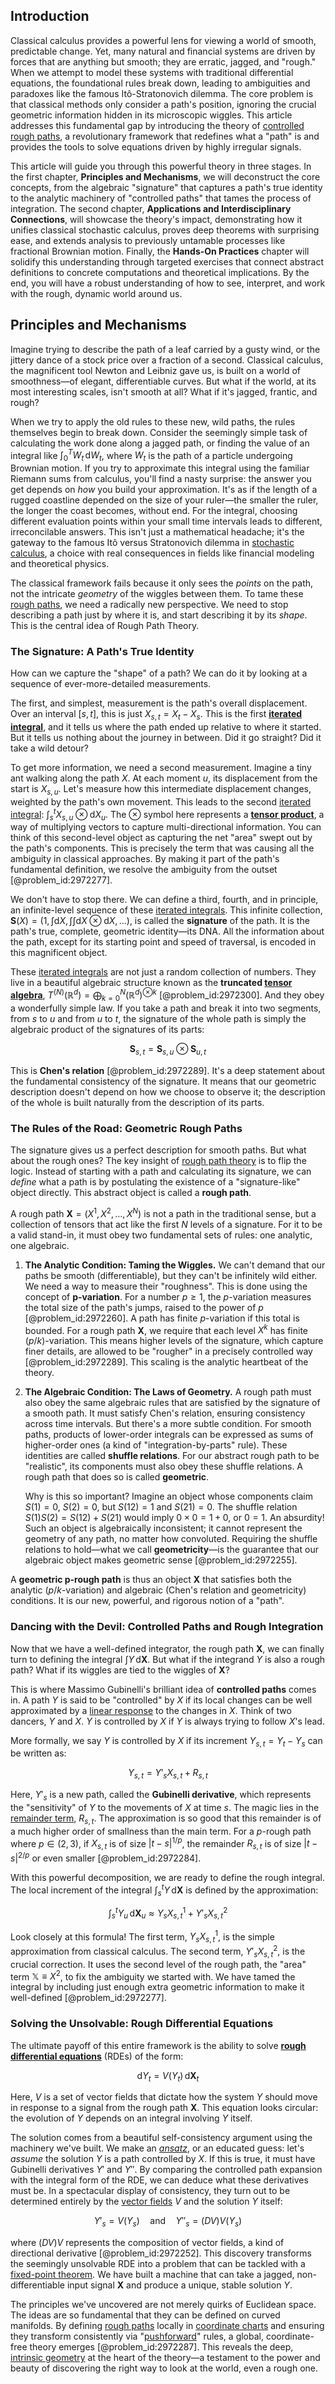 ## Introduction
Classical calculus provides a powerful lens for viewing a world of smooth, predictable change. Yet, many natural and financial systems are driven by forces that are anything but smooth; they are erratic, jagged, and "rough." When we attempt to model these systems with traditional differential equations, the foundational rules break down, leading to ambiguities and paradoxes like the famous Itô-Stratonovich dilemma. The core problem is that classical methods only consider a path's position, ignoring the crucial geometric information hidden in its microscopic wiggles. This article addresses this fundamental gap by introducing the theory of [controlled rough paths](@article_id:191379), a revolutionary framework that redefines what a "path" is and provides the tools to solve equations driven by highly irregular signals.

This article will guide you through this powerful theory in three stages. In the first chapter, **Principles and Mechanisms**, we will deconstruct the core concepts, from the algebraic "signature" that captures a path's true identity to the analytic machinery of "controlled paths" that tames the process of integration. The second chapter, **Applications and Interdisciplinary Connections**, will showcase the theory's impact, demonstrating how it unifies classical stochastic calculus, proves deep theorems with surprising ease, and extends analysis to previously untamable processes like fractional Brownian motion. Finally, the **Hands-On Practices** chapter will solidify this understanding through targeted exercises that connect abstract definitions to concrete computations and theoretical implications. By the end, you will have a robust understanding of how to see, interpret, and work with the rough, dynamic world around us.

## Principles and Mechanisms

Imagine trying to describe the path of a leaf carried by a gusty wind, or the jittery dance of a stock price over a fraction of a second. Classical calculus, the magnificent tool Newton and Leibniz gave us, is built on a world of smoothness—of elegant, differentiable curves. But what if the world, at its most interesting scales, isn't smooth at all? What if it's jagged, frantic, and rough?

When we try to apply the old rules to these new, wild paths, the rules themselves begin to break down. Consider the seemingly simple task of calculating the work done along a jagged path, or finding the value of an integral like $\int_0^T W_t \, \mathrm{d}W_t$, where $W_t$ is the path of a particle undergoing Brownian motion. If you try to approximate this integral using the familiar Riemann sums from calculus, you'll find a nasty surprise: the answer you get depends on *how* you build your approximation. It's as if the length of a rugged coastline depended on the size of your ruler—the smaller the ruler, the longer the coast becomes, without end. For the integral, choosing different evaluation points within your small time intervals leads to different, irreconcilable answers. This isn't just a mathematical headache; it's the gateway to the famous Itô versus Stratonovich dilemma in [stochastic calculus](@article_id:143370), a choice with real consequences in fields like financial modeling and theoretical physics.

The classical framework fails because it only sees the *points* on the path, not the intricate *geometry* of the wiggles between them. To tame these [rough paths](@article_id:204024), we need a radically new perspective. We need to stop describing a path just by where it is, and start describing it by its *shape*. This is the central idea of Rough Path Theory.

### The Signature: A Path's True Identity

How can we capture the "shape" of a path? We can do it by looking at a sequence of ever-more-detailed measurements.

The first, and simplest, measurement is the path's overall displacement. Over an interval $[s, t]$, this is just $X_{s,t} = X_t - X_s$. This is the first **[iterated integral](@article_id:138219)**, and it tells us where the path ended up relative to where it started. But it tells us nothing about the journey in between. Did it go straight? Did it take a wild detour?

To get more information, we need a second measurement. Imagine a tiny ant walking along the path $X$. At each moment $u$, its displacement from the start is $X_{s,u}$. Let's measure how this intermediate displacement changes, weighted by the path's own movement. This leads to the second [iterated integral](@article_id:138219): $\int_s^t X_{s,u} \otimes \mathrm{d}X_u$. The $\otimes$ symbol here represents a **[tensor product](@article_id:140200)**, a way of multiplying vectors to capture multi-directional information. You can think of this second-level object as capturing the net "area" swept out by the path's components. This is precisely the term that was causing all the ambiguity in classical approaches. By making it part of the path's fundamental definition, we resolve the ambiguity from the outset [@problem_id:2972277].

We don't have to stop there. We can define a third, fourth, and in principle, an infinite-level sequence of these [iterated integrals](@article_id:143913). This infinite collection, $\mathbf{S}(X) = (1, \int \mathrm{d}X, \int \int \mathrm{d}X \otimes \mathrm{d}X, \dots)$, is called the **signature** of the path. It is the path's true, complete, geometric identity—its DNA. All the information about the path, except for its starting point and speed of traversal, is encoded in this magnificent object.

These [iterated integrals](@article_id:143913) are not just a random collection of numbers. They live in a beautiful algebraic structure known as the **truncated [tensor algebra](@article_id:161177)**, $T^{(N)}(\mathbb{R}^d) = \bigoplus_{k=0}^{N}(\mathbb{R}^d)^{\otimes k}$ [@problem_id:2972300]. And they obey a wonderfully simple law. If you take a path and break it into two segments, from $s$ to $u$ and from $u$ to $t$, the signature of the whole path is simply the algebraic product of the signatures of its parts:

$$
\mathbf{S}_{s,t} = \mathbf{S}_{s,u} \otimes \mathbf{S}_{u,t}
$$

This is **Chen's relation** [@problem_id:2972289]. It's a deep statement about the fundamental consistency of the signature. It means that our geometric description doesn't depend on how we choose to observe it; the description of the whole is built naturally from the description of its parts.

### The Rules of the Road: Geometric Rough Paths

The signature gives us a perfect description for smooth paths. But what about the rough ones? The key insight of [rough path theory](@article_id:195865) is to flip the logic. Instead of starting with a path and calculating its signature, we can *define* what a path is by postulating the existence of a "signature-like" object directly. This abstract object is called a **rough path**.

A rough path $\mathbf{X} = (X^1, X^2, \dots, X^N)$ is not a path in the traditional sense, but a collection of tensors that act like the first $N$ levels of a signature. For it to be a valid stand-in, it must obey two fundamental sets of rules: one analytic, one algebraic.

1.  **The Analytic Condition: Taming the Wiggles.**
    We can't demand that our paths be smooth (differentiable), but they can't be infinitely wild either. We need a way to measure their "roughness". This is done using the concept of **p-variation**. For a number $p \ge 1$, the $p$-variation measures the total size of the path's jumps, raised to the power of $p$ [@problem_id:2972260]. A path has finite $p$-variation if this total is bounded. For a rough path $\mathbf{X}$, we require that each level $X^k$ has finite $(p/k)$-variation. This means higher levels of the signature, which capture finer details, are allowed to be "rougher" in a precisely controlled way [@problem_id:2972289]. This scaling is the analytic heartbeat of the theory.

2.  **The Algebraic Condition: The Laws of Geometry.**
    A rough path must also obey the same algebraic rules that are satisfied by the signature of a smooth path. It must satisfy Chen's relation, ensuring consistency across time intervals. But there's a more subtle condition. For smooth paths, products of lower-order integrals can be expressed as sums of higher-order ones (a kind of "integration-by-parts" rule). These identities are called **shuffle relations**. For our abstract rough path to be "realistic", its components must also obey these shuffle relations. A rough path that does so is called **geometric**.

    Why is this so important? Imagine an object whose components claim $S(1)=0$, $S(2)=0$, but $S(12)=1$ and $S(21)=0$. The shuffle relation $S(1)S(2) = S(12) + S(21)$ would imply $0 \times 0 = 1 + 0$, or $0 = 1$. An absurdity! Such an object is algebraically inconsistent; it cannot represent the geometry of any path, no matter how convoluted. Requiring the shuffle relations to hold—what we call **geometricity**—is the guarantee that our algebraic object makes geometric sense [@problem_id:2972255].

A **geometric p-rough path** is thus an object $\mathbf{X}$ that satisfies both the analytic ($p/k$-variation) and algebraic (Chen's relation and geometricity) conditions. It is our new, powerful, and rigorous notion of a "path".

### Dancing with the Devil: Controlled Paths and Rough Integration

Now that we have a well-defined integrator, the rough path $\mathbf{X}$, we can finally turn to defining the integral $\int Y\,\mathrm{d}\mathbf{X}$. But what if the integrand $Y$ is also a rough path? What if its wiggles are tied to the wiggles of $\mathbf{X}$?

This is where Massimo Gubinelli's brilliant idea of **controlled paths** comes in. A path $Y$ is said to be "controlled" by $X$ if its local changes can be well approximated by a [linear response](@article_id:145686) to the changes in $X$. Think of two dancers, $Y$ and $X$. $Y$ is controlled by $X$ if $Y$ is always trying to follow $X$'s lead.

More formally, we say $Y$ is controlled by $X$ if its increment $Y_{s,t} = Y_t - Y_s$ can be written as:

$$
Y_{s,t} = Y'_s X_{s,t} + R_{s,t}
$$

Here, $Y'_s$ is a new path, called the **Gubinelli derivative**, which represents the "sensitivity" of $Y$ to the movements of $X$ at time $s$. The magic lies in the [remainder term](@article_id:159345), $R_{s,t}$. The approximation is so good that this remainder is of a much higher order of smallness than the main term. For a $p$-rough path where $p \in (2,3)$, if $X_{s,t}$ is of size $|t-s|^{1/p}$, the remainder $R_{s,t}$ is of size $|t-s|^{2/p}$ or even smaller [@problem_id:2972284].

With this powerful decomposition, we are ready to define the rough integral. The local increment of the integral $\int_s^t Y\,\mathrm{d}\mathbf{X}$ is defined by the approximation:

$$
\int_s^t Y_u\,\mathrm{d}\mathbf{X}_u \approx Y_s X^1_{s,t} + Y'_s X^2_{s,t}
$$

Look closely at this formula! The first term, $Y_s X^1_{s,t}$, is the simple approximation from classical calculus. The second term, $Y'_s X^2_{s,t}$, is the crucial correction. It uses the second level of the rough path, the "area" term $\mathbb{X} \equiv X^2$, to fix the ambiguity we started with. We have tamed the integral by including just enough extra geometric information to make it well-defined [@problem_id:2972277].

### Solving the Unsolvable: Rough Differential Equations

The ultimate payoff of this entire framework is the ability to solve **[rough differential equations](@article_id:194326)** (RDEs) of the form:

$$
\mathrm{d}Y_t = V(Y_t)\,\mathrm{d}\mathbf{X}_t
$$

Here, $V$ is a set of vector fields that dictate how the system $Y$ should move in response to a signal from the rough path $\mathbf{X}$. This equation looks circular: the evolution of $Y$ depends on an integral involving $Y$ itself.

The solution comes from a beautiful self-consistency argument using the machinery we've built. We make an *[ansatz](@article_id:183890)*, or an educated guess: let's *assume* the solution $Y$ is a path controlled by $X$. If this is true, it must have Gubinelli derivatives $Y'$ and $Y''$. By comparing the controlled path expansion with the integral form of the RDE, we can deduce what these derivatives must be. In a spectacular display of consistency, they turn out to be determined entirely by the [vector fields](@article_id:160890) $V$ and the solution $Y$ itself:

$$
Y'_s = V(Y_s) \quad \text{and} \quad Y''_s = (DV)V(Y_s)
$$

where $(DV)V$ represents the composition of vector fields, a kind of directional derivative [@problem_id:2972252]. This discovery transforms the seemingly unsolvable RDE into a problem that can be tackled with a [fixed-point theorem](@article_id:143317). We have built a machine that can take a jagged, non-differentiable input signal $\mathbf{X}$ and produce a unique, stable solution $Y$.

The principles we've uncovered are not merely quirks of Euclidean space. The ideas are so fundamental that they can be defined on curved manifolds. By defining [rough paths](@article_id:204024) locally in [coordinate charts](@article_id:261844) and ensuring they transform consistently via "[pushforward](@article_id:158224)" rules, a global, coordinate-free theory emerges [@problem_id:2972287]. This reveals the deep, [intrinsic geometry](@article_id:158294) at the heart of the theory—a testament to the power and beauty of discovering the right way to look at the world, even a rough one.